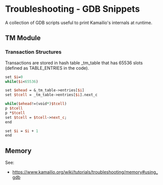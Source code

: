 # Troubleshooting - GDB Snippets

A collection of GDB scripts useful to print Kamailio's internals at
runtime.

## TM Module

### Transaction Structures

Transactions are stored in hash table \_tm_table that has 65536 slots
(defined as TABLE_ENTRIES in the code).

``` perl
set $i=0
while($i<65536)

set $ehead = &_tm_table->entries[$i]
set $tcell = _tm_table->entries[$i].next_c

while($ehead!=(void*)$tcell)
p $tcell
p *$tcell
set $tcell = $tcell->next_c;
end

set $i = $i + 1
end
```

## Memory

See:

- <https://www.kamailio.org/wiki/tutorials/troubleshooting/memory#using_gdb>
